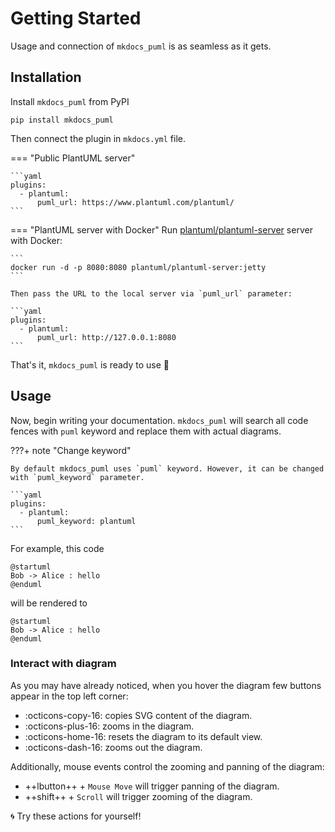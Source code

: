 # Getting Started

Usage and connection of `mkdocs_puml` is as seamless as it gets.

## Installation

Install `mkdocs_puml` from PyPI

```
pip install mkdocs_puml
```

Then connect the plugin in `mkdocs.yml` file.

=== "Public PlantUML server"

    ```yaml
    plugins:
      - plantuml:
          puml_url: https://www.plantuml.com/plantuml/
    ```

=== "PlantUML server with Docker"
    Run [plantuml/plantuml-server](https://hub.docker.com/r/plantuml/plantuml-server) server
    with Docker:

    ```
    docker run -d -p 8080:8080 plantuml/plantuml-server:jetty
    ```

    Then pass the URL to the local server via `puml_url` parameter:

    ```yaml
    plugins:
      - plantuml:
          puml_url: http://127.0.0.1:8080
    ```

That's it, `mkdocs_puml` is ready to use :tada:

## Usage

Now, begin writing your documentation. `mkdocs_puml` will search all code fences
with `puml` keyword and replace them with actual diagrams.

???+ note "Change keyword"

    By default mkdocs_puml uses `puml` keyword. However, it can be changed with `puml_keyword` parameter.

    ```yaml
    plugins:
      - plantuml:
          puml_keyword: plantuml
    ```

For example, this code

```puml
@startuml
Bob -> Alice : hello
@enduml
```

will be rendered to

```plantuml
@startuml
Bob -> Alice : hello
@enduml
```

### Interact with diagram

As you may have already noticed, when you hover the diagram few buttons appear in the top
left corner:

- :octicons-copy-16: copies SVG content of the diagram.
- :octicons-plus-16: zooms in the diagram.
- :octicons-home-16: resets the diagram to its default view.
- :octicons-dash-16: zooms out the diagram.

Additionally, mouse events control the zooming and panning of the diagram:

- ++lbutton++ + `Mouse Move` will trigger panning of the diagram.
- ++shift++ + `Scroll` will trigger zooming of the diagram.

:cyclone: Try these actions for yourself!
